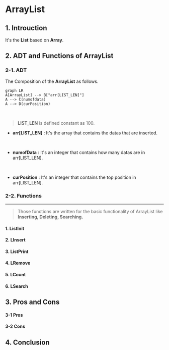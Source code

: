 # ArrayList

## 1. Introuction
It's the **List** based on **Array**.



## 2. ADT and Functions of ArrayList

### 2-1.  ADT
 The Composition of the **ArrayList** as follows.

```mermaid
graph LR
A[ArrayList] --> B["arr[LIST_LEN]"]
A --> C(numofdata)
A --> D(curPosition)
```

<br/>

> **LIST_LEN** is defined constant as 100.
- **arr[LIST_LEN]** : It's the array that contains the datas that are inserted.
<br/>

- **numofData** : It's an integer that contains how many datas are in arr[LIST_LEN].
<br/>

- **curPosition** : It's an integer that contains the top position in arr[LIST_LEN].




### 2-2. Functions
---

>Those functions are written for the basic functionality of ArrayList like **Inserting, Deleting, Searching.**


#### 1. ListInit

#### 2. LInsert
#### 3. ListPrint
#### 4. LRemove
#### 5. LCount
#### 6. LSearch


## 3. Pros and Cons

#### 3-1 Pros
#### 3-2 Cons

## 4. Conclusion

